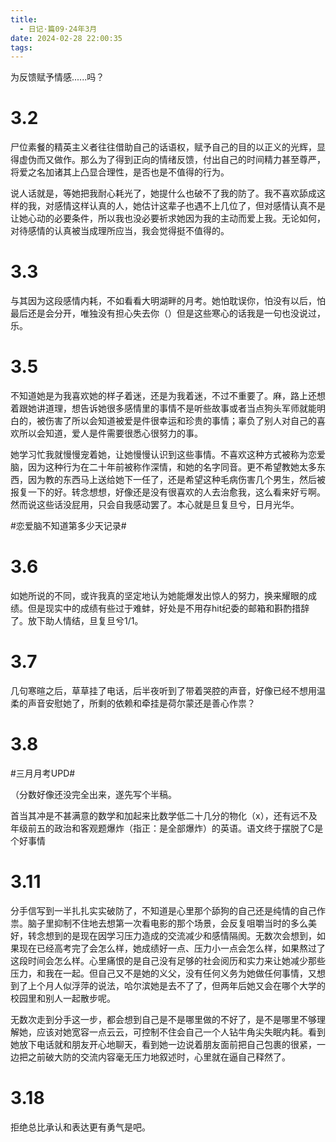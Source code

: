 ```yaml
---
title:
  - 日记·篇09·24年3月
date: 2024-02-28 22:00:35
tags:
---
```

为反馈赋予情感......吗？
<!--more-->
<h1>3.2</h1>
<p>尸位素餐的精英主义者往往借助自己的话语权，赋予自己的目的以正义的光辉，显得虚伪而又做作。那么为了得到正向的情绪反馈，付出自己的时间精力甚至尊严，将爱之名加诸其上凸显合理性，是否也是不值得的行为。<p>
<p>说人话就是，等她把我耐心耗光了，她提什么也破不了我的防了。我不喜欢舔成这样的我，对感情这样认真的人，她估计这辈子也遇不上几位了，但对感情认真不是让她心动的必要条件，所以我也没必要祈求她因为我的主动而爱上我。无论如何，对待感情的认真被当成理所应当，我会觉得挺不值得的。<p>
<h1>3.3</h1>
<p>与其因为这段感情内耗，不如看看大明湖畔的月考。她怕耽误你，怕没有以后，怕最后还是会分开，唯独没有担心失去你（）但是这些寒心的话我是一句也没说过，乐。<p>
<h1>3.5</h1>
<p>不知道她是为我喜欢她的样子着迷，还是为我着迷，不过不重要了。麻，路上还想着跟她讲道理，想告诉她很多感情里的事情不是听些故事或者当点狗头军师就能明白的，被伤害了所以会知道被爱是件很幸运和珍贵的事情；辜负了别人对自己的喜欢所以会知道，爱人是件需要很悉心很努力的事。<p>
<p>她学习忙我就慢慢宠着她，让她慢慢认识到这些事情。不喜欢这种方式被称为恋爱脑，因为这种行为在二十年前被称作深情，和她的名字同音。更不希望教她太多东西，因为教的东西马上送给她下一任了，还是希望这种毛病伤害几个男生，然后被报复一下的好。转念想想，好像还是没有很喜欢的人去治愈我，这么看来好亏啊。然而说这些话没屁用，只会自我感动罢了。本心就是旦复旦兮，日月光华。<p>
<p>#恋爱脑不知道第多少天记录#<p>
<h1>3.6</h1>
<p>如她所说的不同，或许我真的坚定地认为她能爆发出惊人的努力，换来耀眼的成绩。但是现实中的成绩有些过于难蚌，好处是不用存hit纪委的邮箱和斟酌措辞了。放下助人情结，旦复旦兮1/1。<p>
<h1>3.7</h1>
<p>几句寒暄之后，草草挂了电话，后半夜听到了带着哭腔的声音，好像已经不想用温柔的声音安慰她了，所剩的依赖和牵挂是荷尔蒙还是善心作祟？<p>
<h1>3.8</h1>
<p>#三月月考UPD#<p>
<p>（分数好像还没完全出来，遂先写个半稿。<p>
<p>首当其冲是不甚满意的数学和加起来比数学低二十几分的物化（x），还有远不及年级前五的政治和客观题爆炸（指正：是全部爆炸）的英语。语文终于摆脱了C是个好事情<p>
<h1>3.11</h1>
<p>分手信写到一半扎扎实实破防了，不知道是心里那个舔狗的自己还是纯情的自己作祟。脑子里抑制不住地去想第一次看电影的那个场景，会反复咀嚼当时的多么美好，转念想到的是现在因学习压力造成的交流减少和感情隔阂。无数次会想到，如果现在已经高考完了会怎么样，她成绩好一点、压力小一点会怎么样，如果熬过了这段时间会怎么样。心里痛恨的是自己没有足够的社会阅历和实力来让她减少那些压力，和我在一起。但自己又不是她的义父，没有任何义务为她做任何事情，又想到了上个月人似浮萍的说法，哈尔滨她是去不了了，但两年后她又会在哪个大学的校园里和别人一起散步呢。<p>
<p>无数次走到分手这一步，都会想到自己是不是哪里做的不好了，是不是哪里不够理解她，应该对她宽容一点云云，可控制不住会自己一个人钻牛角尖失眠内耗。看到她放下电话就和朋友开心地聊天，看到她一边说着朋友面前把自己包裹的很紧，一边把之前破大防的交流内容毫无压力地叙述时，心里就在逼自己释然了。<p>
<h1>3.18</h1>
<p>拒绝总比承认和表达更有勇气是吧。<p>